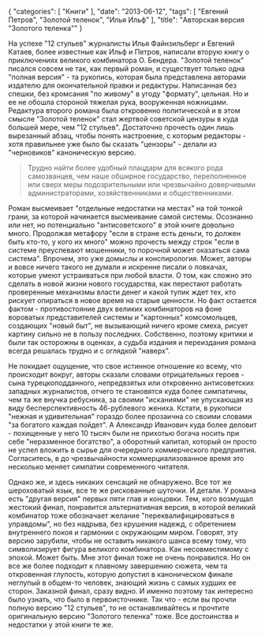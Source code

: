 {
   "categories": [
      "Книги"
   ],
   "date": "2013-06-12",
   "tags": [
      "Евгений Петров",
      "Золотой теленок",
      "Илья Ильф"
   ],
   "title": "Авторская версия \"Золотого теленка\""
}

На успехе "12 стульев" журналисты Илья Файнзильберг и Евгений Катаев, более известные как Ильф и Петров, написали вторую книгу о приключениях великого комбинатора О. Бендера. "Золотой теленок" писался совсем не так, как первый роман, и существует только одна "полная версия" - та рукопись, которая была представлена авторами издателю для окончательной правки и редактуры. Написанная без спешки, без кромсания "по живому" в угоду "формату", цельная. Но и ее не обошла стороной тяжелая рука, вооруженная ножницами. Редактура второго романа была откровенно политической и в этом смысле "Золотой теленок" стал жертвой советской цензуры в куда большей мере, чем "12 стульев". Достаточно прочесть один лишь вырезанный абзац, чтобы понять настроение, с которым редакторы - хотя правильнее уже было бы сказать "цензоры" - делали из "черновиков" каноническую версию.

> Трудно найти более удобный плацдарм для всякого рода самозванцев, чем наше обширное государство, переполненное или сверх меры подозрительными или чрезвычайно доверчивыми администраторами, хозяйственниками и общественниками.

Роман высмеивает "отдельные недостатки на местах" на той тонкой грани, за которой начинается высмеивание самой системы. Осознанно или нет, но потенциально "антисоветского" в этой книге довольно много. Продолжая метафору "если в стране есть деньги, то должен быть кто-то, у кого их много" можно прочесть между строк "если в системе преуспевают мошенники, то порочной может оказаться сама система". Впрочем, это уже домыслы и конспирология. Может, авторы и вовсе ничего такого не думали и искренне писали о ловкачах, которые умеют устраиваться при любой власти. О том, как сложно это сделать в новой жизни нового государства, как перестают работать проверенные механизмы власти денег и какой тупик ждет тех, кто рискует опираться в новое время на старые ценности. Но факт остается фактом - противостояние двух великих комбинаторов на фоне вороватых представителей системы и "картонных" комсомольцев, создающих "новый быт", не вызывающий ничего кроме смеха, рисует картину сильно не в пользу последних. Собственно, поэтому критики и были так осторожны в оценках, а судьба издания и переиздания романа всегда решалась трудно и с оглядкой "наверх".

Не покидает ощущение, что свое истинное отношение ко всему, что происходит вокруг, авторы сказали словами отрицательных героев - сына турецкоподданного, непредвзятых или откровенно антисоветских западных журналистов, отчего те становятся куда более симпатичны, чем та же внучка ребусника, за своими "исканиями" не упускающая из виду бесперспективность 46-рублевого жениха. Кстати, в рукописи "нежная и удивительная" гораздо более прозаична со своими словами "за богатого каждая пойдет". А Александр Иванович куда более деловит - похищенные у него 10 тысяч были не прихотью богача носить при себе "неразменное богатство", а оборотный капитал, который он просто не успел вложить в сырье для очередного коммерческого предприятия. Согласитесь, в до чрезвычайности коммерциализованное время это несколько меняет симпатии современного читателя.

Однако же, и здесь никаких сенсаций не обнаружено. Все тот же шероховатый язык, все те же рискованные шуточки. И детали. У романа есть "другая версия" первых пяти глав и концовки. Тем, кого возмущал жестокий финал, понравится альтернативная версия, в которой великий комбинатор тоже обозначает желание "переквалифицироваться в управдомы", но без надрыва, без крушения надежд, с обретением внутреннего покоя и гармонии с окружающим миром. Говорят, эту версию зарубили, чтобы не оставить никакого шанса всему тому, что символизирует фигура великого комбинатора. Как несовместимому с эпохой. Может быть. Мне этот финал тоже не очень понравился. Но он все же более подходит к плавному завершению сюжета, чем та откровенная глупость, которую допустил в каноническом финале неглупый в общем-то человек, знающий жизнь с самых худших ее сторон. Заказной финал, сразу видно. И именно поэтому так интересно было узнать, что было в первоисточнике. Так что - если вы прочли полную версию "12 стульев", то не останавливайтесь и прочтите оригинальную версию "Золотого теленка" тоже. Все достоинства и недостатки у этой книги те же.
